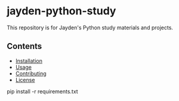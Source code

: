 # jayden-python-study

This repository is for Jayden's Python study materials and projects.

## Contents

- [Installation](#installation)
- [Usage](#usage)
- [Contributing](#contributing)
- [License](#license)

pip install -r requirements.txt

